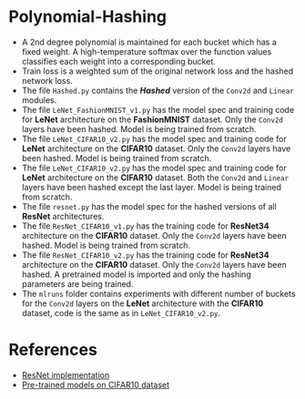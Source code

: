 # Polynomial-Hashing

- A 2nd degree polynomial is maintained for each bucket which has a fixed weight. A high-temperature softmax over the function values classifies each weight into a corresponding bucket.
- Train loss is a weighted sum of the original network loss and the hashed network loss.
- The file `Hashed.py` contains the **_Hashed_** version of the `Conv2d` and `Linear` modules.
- The file `LeNet_FashionMNIST_v1.py` has the model spec and training code for **LeNet** architecture on the **FashionMNIST** dataset. Only the `Conv2d` layers have been hashed. Model is being trained from scratch.
- The file `LeNet_CIFAR10_v2.py` has the model spec and training code for **LeNet** architecture on the **CIFAR10** dataset. Only the `Conv2d` layers have been hashed. Model is being trained from scratch.
- The file `LeNet_CIFAR10_v2.py` has the model spec and training code for **LeNet** architecture on the **CIFAR10** dataset. Both the `Conv2d` and `Linear` layers have been hashed except the last layer. Model is being trained from scratch.
- The file `resnet.py` has the model spec for the hashed versions of all **ResNet** architectures. 
- The file `ResNet_CIFAR10_v1.py` has the training code for **ResNet34** architecture on the **CIFAR10** dataset. Only the `Conv2d` layers have been hashed. Model is being trained from scratch.
- The file `ResNet_CIFAR10_v2.py` has the training code for **ResNet34** architecture on the **CIFAR10** dataset. Only the `Conv2d` layers have been hashed. A pretrained model is imported and only the hashing parameters are being trained.
- The `mlruns` folder contains experiments with different number of buckets for the `Conv2d` layers on the **LeNet** architecture with the **CIFAR10** dataset, code is the same as in `LeNet_CIFAR10_v2.py`.

# References
- [ResNet implementation](https://github.com/kuangliu/pytorch-cifar)
- [Pre-trained models on CIFAR10 dataset](https://github.com/huyvnphan/PyTorch_CIFAR10)
